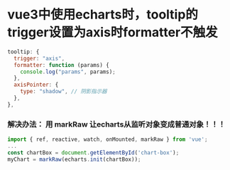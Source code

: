 # vue3中使用echarts时，tooltip的trigger设置为axis时formatter不触发
```js
tooltip: {
  trigger: "axis",
  formatter: function (params) {
    console.log("params", params);
  },
  axisPointer: {
    type: "shadow", // 阴影指示器
  },
},

```
### 解决办法： 用 markRaw 让echarts从监听对象变成普通对象！！！
```js
import { ref, reactive, watch, onMounted, markRaw } from 'vue';
...
const chartBox = document.getElementById('chart-box');
myChart = markRaw(echarts.init(chartBox));



```